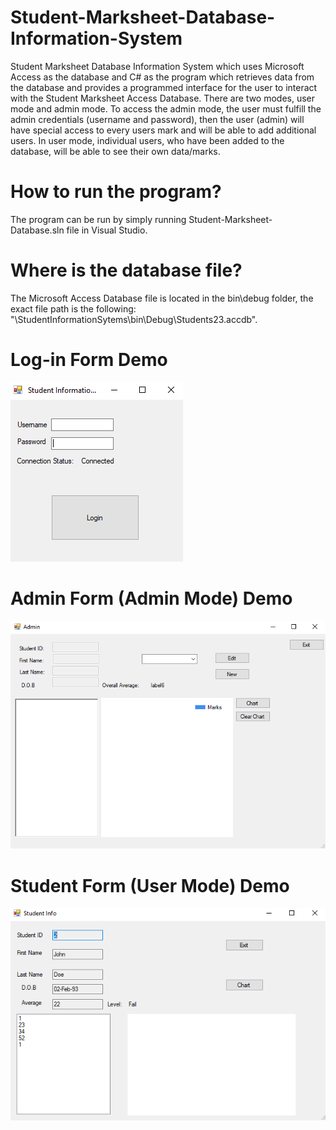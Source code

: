 # Student-Marksheet-Database-Information-System
Student Marksheet Database Information System which uses Microsoft Access as the database and C# as the program which retrieves data from the database and provides a programmed interface for the user to interact with the Student Marksheet Access Database. There are two modes, user mode and admin mode. To access the admin mode, the user must fulfill the admin credentials (username and password), then the user (admin) will have special access to every users mark and will be able to add additional users. In user mode, individual users, who have been added to the database, will be able to see their own data/marks.

# How to run the program?
The program can be run by simply running Student-Marksheet-Database.sln file in Visual Studio.

# Where is the database file?
The Microsoft Access Database file is located in the bin\debug folder, the exact file path is the following: "\StudentInformationSytems\bin\Debug\Students23.accdb".

# Log-in Form Demo
![](images/login.PNG)

# Admin Form (Admin Mode) Demo
![](images/admin.PNG)

# Student Form (User Mode) Demo
![](images/user.PNG)
